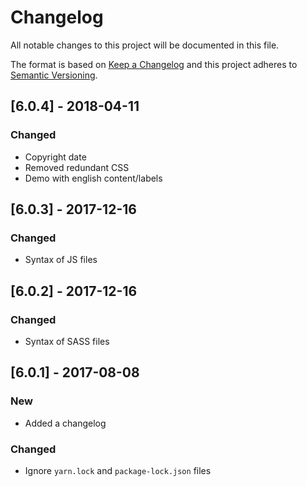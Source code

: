 # Changelog

All notable changes to this project will be documented in this file.

The format is based on [Keep a Changelog](http://keepachangelog.com/en/1.0.0/) and this project adheres to [Semantic Versioning](http://semver.org/spec/v2.0.0.html).

## [6.0.4] - 2018-04-11

### Changed

- Copyright date
- Removed redundant CSS
- Demo with english content/labels

## [6.0.3] - 2017-12-16

### Changed

- Syntax of JS files

## [6.0.2] - 2017-12-16

### Changed

- Syntax of SASS files

## [6.0.1] - 2017-08-08

### New

- Added a changelog

### Changed

- Ignore `yarn.lock` and `package-lock.json` files